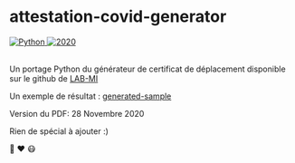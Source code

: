 # attestation-covid-generator


<div>
  <!-- Standard -->
  <a href="https://img.shields.io/badge">
    <img src="https://img.shields.io/badge/Language-Python-brightgreen.svg"
      alt="Python" />
  </a>
  <!-- Standard -->
  <a href="https://img.shields.io/badge">
    <img src="https://img.shields.io/badge/Date-Q42020-red.svg"
      alt="2020" />
  </a>
</div>
<br/>

Un portage Python du générateur de certificat de déplacement disponible sur le github de [LAB-MI](https://github.com/LAB-MI/attestation-deplacement-derogatoire-q4-2020)

Un exemple de résultat : [generated-sample](data/generated-sample.pdf) 

Version du PDF: 28 Novembre 2020

Rien de spécial à ajouter :)

:snake: :heart: :mask:

 
